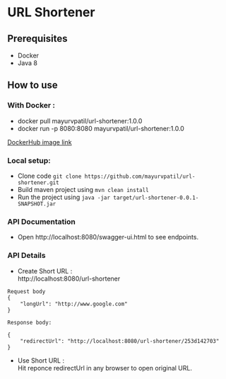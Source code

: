 # URL Shortener

## Prerequisites

- Docker 
- Java 8

## How to use

### With Docker :

- docker pull mayurvpatil/url-shortener:1.0.0
- docker run -p 8080:8080 mayurvpatil/url-shortener:1.0.0

[DockerHub image link](https://hub.docker.com/repository/docker/mayurvpatil/url-shortener)

### Local setup:
- Clone code ```git clone https://github.com/mayurvpatil/url-shortener.git```
- Build maven project using ```mvn clean install```
- Run the project using ```java -jar target/url-shortener-0.0.1-SNAPSHOT.jar```

### API Documentation

- Open http://localhost:8080/swagger-ui.html to see endpoints.

### API Details

- Create Short URL :<br>
http://localhost:8080/url-shortener<br>

```
Request body
{
    "longUrl": "http://www.google.com"
}

Response body:

{
    "redirectUrl": "http://localhost:8080/url-shortener/253d142703"
}
```

- Use Short URL :<br>
  Hit reponce redirectUrl in any browser to open original URL.





